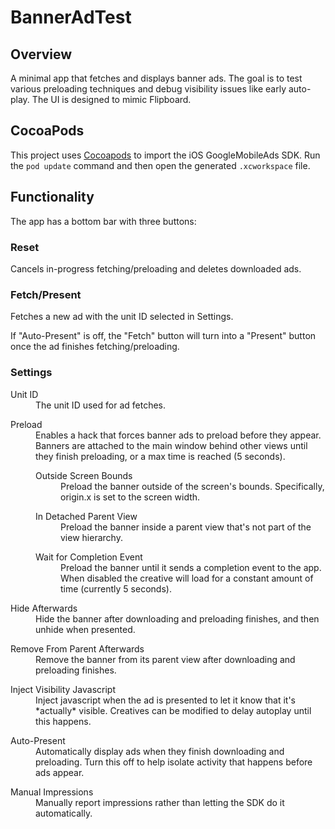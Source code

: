 # BannerAdTest

## Overview

A minimal app that fetches and displays banner ads.  The goal is to test various preloading techniques and debug visibility issues like early auto-play.  The UI is designed to mimic Flipboard.

## CocoaPods

This project uses [Cocoapods](https://guides.cocoapods.org/using/getting-started.html) to import the iOS GoogleMobileAds SDK.  Run the `pod update` command and then open the generated `.xcworkspace` file.

## Functionality

The app has a bottom bar with three buttons:

### Reset

Cancels in-progress fetching/preloading and deletes downloaded ads.


### Fetch/Present

Fetches a new ad with the unit ID selected in Settings. 
 
If "Auto-Present" is off, the "Fetch" button will turn into a "Present" button once the ad finishes fetching/preloading.

### Settings

<dl>
  <dt>Unit ID</dt>
  <dd>The unit ID used for ad fetches.</dd>
</dl>

<dl>
  <dt>Preload</dt>
  <dd>Enables a hack that forces banner ads to preload before they appear.  Banners are attached to the main window behind other views until they finish preloading, or a max time is reached (5 seconds).
	<dl>
	  <dt>Outside Screen Bounds</dt>
	  <dd>Preload the banner outside of the screen's bounds.  Specifically, origin.x is set to the screen width.</dd>
	</dl>
	<dl>
	  <dt>In Detached Parent View</dt>
	  <dd>Preload the banner inside a parent view that's not part of the view hierarchy.</dd>
	</dl>
	<dl>
	  <dt>Wait for Completion Event</dt>
	  <dd>Preload the banner until it sends a completion event to the app.  When disabled the creative will load for a constant amount of time (currently 5 seconds).</dd>
	</dl>
  </dd>
</dl>

<dl>
  <dt>Hide Afterwards</dt>
  <dd>Hide the banner after downloading and preloading finishes, and then unhide when presented.</dd>
</dl>

<dl>
  <dt>Remove From Parent Afterwards</dt>
  <dd>Remove the banner from its parent view after downloading and preloading finishes.</dd>
</dl>

<dl>
  <dt>Inject Visibility Javascript</dt>
  <dd>Inject javascript when the ad is presented to let it know that it's *actually* visible.  Creatives can be modified to delay autoplay until this happens.</dd>
</dl>

<dl>
  <dt>Auto-Present</dt>
  <dd>Automatically display ads when they finish downloading and preloading.  Turn this off to help isolate activity that happens before ads appear.</dd>
</dl>

<dl>
  <dt>Manual Impressions</dt>
  <dd> Manually report impressions rather than letting the SDK do it automatically.</dd>
</dl>
